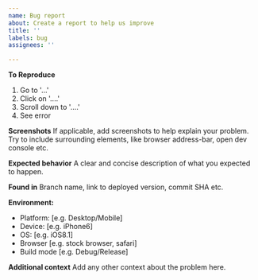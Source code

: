 ```yaml
---
name: Bug report
about: Create a report to help us improve
title: ''
labels: bug
assignees: ''

---
```


**To Reproduce**
1. Go to '...'
2. Click on '....'
3. Scroll down to '....'
4. See error

**Screenshots**
If applicable, add screenshots to help explain your problem.
Try to include surrounding elements, like browser address-bar, open dev console etc.

**Expected behavior**
A clear and concise description of what you expected to happen.

**Found in**
Branch name, link to deployed version, commit SHA etc.

**Environment:**
 - Platform: [e.g. Desktop/Mobile]
 - Device: [e.g. iPhone6]
 - OS: [e.g. iOS8.1]
 - Browser [e.g. stock browser, safari]
 - Build mode [e.g. Debug/Release]

**Additional context**
Add any other context about the problem here.
